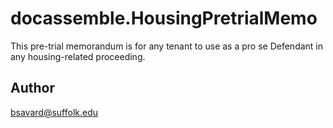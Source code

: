 # docassemble.HousingPretrialMemo

This pre-trial memorandum is for any tenant to use as a pro se Defendant in any housing-related proceeding.

## Author

bsavard@suffolk.edu

